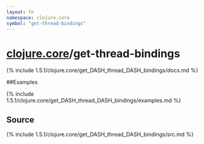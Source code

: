 ```yaml
---
layout: fn
namespace: clojure.core
symbol: "get-thread-bindings"
---
```


# [clojure.core](../)/get-thread-bindings

{% include 1.5.1/clojure.core/get_DASH_thread_DASH_bindings/docs.md %}

##Examples

{% include 1.5.1/clojure.core/get_DASH_thread_DASH_bindings/examples.md %}
## Source
{% include 1.5.1/clojure.core/get_DASH_thread_DASH_bindings/src.md %}

